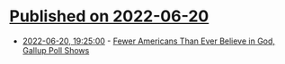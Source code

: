 # [Published on 2022-06-20](index.md)

* [2022-06-20, 19:25:00](https://news.slashdot.org/story/22/06/20/1857231/fewer-americans-than-ever-believe-in-god-gallup-poll-shows?utm_source=rss1.0mainlinkanon&utm_medium=feed) - [Fewer Americans Than Ever Believe in God, Gallup Poll Shows](https://news.slashdot.org/story/22/06/20/1857231/fewer-americans-than-ever-believe-in-god-gallup-poll-shows?utm_source=rss1.0mainlinkanon&utm_medium=feed)
